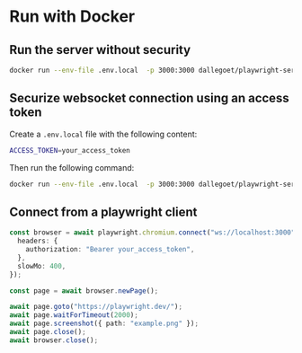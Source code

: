 # Run with Docker

## Run the server without security

```bash
docker run --env-file .env.local  -p 3000:3000 dallegoet/playwright-server
```

## Securize websocket connection using an access token

Create a `.env.local` file with the following content:

```bash
ACCESS_TOKEN=your_access_token
```

Then run the following command:

```bash
docker run --env-file .env.local  -p 3000:3000 dallegoet/playwright-server
```

## Connect from a playwright client

```typescript
const browser = await playwright.chromium.connect("ws://localhost:3000", {
  headers: {
    authorization: "Bearer your_access_token",
  },
  slowMo: 400,
});

const page = await browser.newPage();

await page.goto("https://playwright.dev/");
await page.waitForTimeout(2000);
await page.screenshot({ path: "example.png" });
await page.close();
await browser.close();
```
